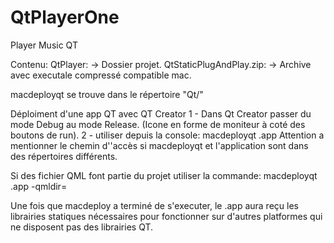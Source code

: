 # QtPlayerOne
Player Music QT

Contenu:
    QtPlayer: -> Dossier projet.
    QtStaticPlugAndPlay.zip: -> Archive avec executale compressé compatible mac.
    
macdeployqt se trouve dans le répertoire "Qt/"    
    
Déploiment d'une app QT avec QT Creator
1 - Dans Qt Creator passer du mode Debug au mode Release. (Icone en forme de moniteur à coté des boutons de run).
2 - utiliser depuis la console:  macdeployqt <ApplicationName>.app
    Attention a mentionner le chemin d''accès si macdeployqt et l'application sont dans des répertoires différents.

Si des fichier QML font partie du projet  utiliser la commande:
    macdeployqt <ApplicationName>.app -qmldir=<path to QMLs>

Une fois que macdeploy a terminé de s'executer, le .app aura reçu les librairies statiques nécessaires pour fonctionner sur d'autres platformes qui ne disposent pas des librairies QT.
